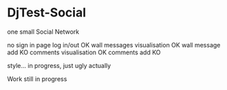 # DjTest-Social
one small Social Network

no sign in page
log in/out OK
wall messages visualisation OK
wall message add KO
comments visualisation OK
comments add KO

style... in progress, just ugly actually

Work still in progress
